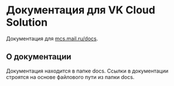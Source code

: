 # Документация для VK Cloud Solution

Документация для [mcs.mail.ru/docs](https://mcs.mail.ru/docs).

## О документации

Документация находится в папке docs. Ссылки в документации строятся на основе файлового пути из папки docs.
